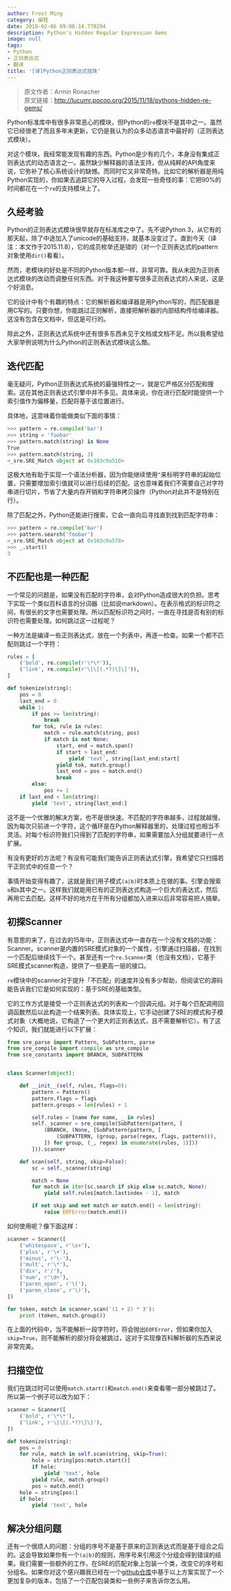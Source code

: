 ```yaml
---
author: Frost Ming
category: 编程
date: 2018-02-06 09:08:14.770294
description: Python's Hidden Regular Expression Gems
image: null
tags:
- Python
- 正则表达式
- 翻译
title: '[译]Python正则表达式拾珠'
---
```


> 原文作者：Armin Ronacher<br>
> 原文链接：http://lucumr.pocoo.org/2015/11/18/pythons-hidden-re-gems/

Python标准库中有很多非常恶心的模块，但Python的`re`模块不是其中之一。虽然它已经很老了而且多年未更新，它仍是我认为的众多动态语言中最好的（正则表达式模块）。

对这个模块，我经常能发现有趣的东西。Python是少有的几个，本身没有集成正则表达式的动态语言之一。虽然缺少解释器的语法支持，但从纯粹的API角度来说，它弥补了核心系统设计的缺憾。而同时它又非常奇特。比如它的解析器是用纯Python实现的，你如果去追踪它的导入过程，会发现一些奇怪的事：它把90%的时间都花在一个`re`的支持模块上了。

## 久经考验

Python的正则表达式模块很早就存在标准库之中了。先不说Python 3，从它有的那天起，除了中途加入了unicode的基础支持，就基本没变过了。直到今天（译注：本文作于2015.11.8），它的成员枚举还是错的（对一个正则表达式的pattern对象使用`dir()`看看）。

然而，老模块的好处是不同的Python版本都一样，非常可靠。我从未因为正则表达式模块的改动而调整任何东西。对于我这种要写很多正则表达式的人来说，这是个好消息。

它的设计中有个有趣的特点：它的解析器和编译器是用Python写的，而匹配器是用C写的。只要你想，你能跳过正则解析，直接把解析器的内部结构传给编译器。这没有包含在文档中，但这是可行的。

除此之外，正则表达式系统中还有很多东西未见于文档或文档不足。所以我希望给大家举例说明为什么Python的正则表达式模块这么酷。

## 迭代匹配

毫无疑问，Python正则表达式系统的最强特性之一，就是它严格区分匹配和搜索。这在其他正则表达式引擎中并不多见。具体来说，你在进行匹配时能提供一个索引值作为偏移量，匹配将基于该位置进行。

具体地，这意味着你能做类似下面的事情：
```python
>>> pattern = re.compile('bar')
>>> string = 'foobar'
>>> pattern.match(string) is None
True
>>> pattern.match(string, 3)
<_sre.SRE_Match object at 0x103c9a510>
```

这极大地有助于实现一个语法分析器，因为你能继续使用`^`来标明字符串的起始位置，只需要增加索引值就可以进行后续的匹配。这也意味着我们不需要自己对字符串进行切片，节省了大量内存开销和字符串拷贝操作（Python对此并不是特别在行）。

除了匹配之外，Python还能进行搜索，它会一直向后寻找直到找到匹配字符串：
```python
>>> pattern = re.compile('bar')
>>> pattern.search('foobar')
<_sre.SRE_Match object at 0x103c9a578>
>>> _.start()
3
```

## 不匹配也是一种匹配

一个常见的问题是，如果没有匹配的字符串，会对Python造成很大的负担。思考下实现一个类似百科语言的分词器（比如说markdown）。在表示格式的标识符之间，有很长的文字也需要处理。所以匹配标识符之间时，一直在寻找是否有别的标识符也需要处理。如何跳过这一过程呢？

一种方法是编译一些正则表达式，放在一个列表中，再逐一检查。如果一个都不匹配则跳过一个字符：
```python
rules = [
    ('bold', re.compile(r'\*\*')),
    ('link', re.compile(r'\[\[(.*?)\]\]')),
]

def tokenize(string):
    pos = 0
    last_end = 0
    while 1:
        if pos >= len(string):
            break
        for tok, rule in rules:
            match = rule.match(string, pos)
            if match is not None:
                start, end = match.span()
                if start > last_end:
                    yield 'text', string[last_end:start]
                yield tok, match.group()
                last_end = pos = match.end()
                break
        else:
            pos += 1
    if last_end < len(string):
        yield 'text', string[last_end:]
```

这不是一个优雅的解决方案，也不是很快速。不匹配的字符串越多，过程就越慢，因为每次只前进一个字符，这个循环是在Python解释器里的，处理过程也相当不灵活。对每个标识符我们只得到了匹配的字符串，如果需要加入分组就要进行一点扩展。

有没有更好的方法呢？有没有可能我们能告诉正则表达式引擎，我希望它只扫描若干正则式中的任意一个？

事情开始变得有趣了，这就是我们用子模式`(a|b)`时本质上在做的事。引擎会搜索`a`和`b`其中之一。这样我们就能用已有的正则表达式构造一个巨大的表达式，然后再用它去匹配。这样不好的地方在于所有分组都加入进来以后非常容易把人搞晕。

## 初探Scanner

有意思的来了，在过去的15年中，正则表达式中一直存在一个没有文档的功能：Scanner。scanner是内置的SRE模式对象的一个属性，引擎通过扫描器，在找到一个匹配后继续找下一个。甚至还有一个`re.Scanner`类（也没有文档），它基于SRE模式scanner构造，提供了一些更高一层的接口。

`re`模块中的scanner对于提升「不匹配」的速度并没有多少帮助，但阅读它的源码能告诉我们它是如何实现的：基于SRE的基础类型。

它的工作方式是接受一个正则表达式的列表和一个回调元组。对于每个匹配调用回调函数然后以此构造一个结果列表。具体实现上，它手动创建了SRE的模式和子模式对象（大概地说，它构造了一个更大的正则表达式，且不需要解析它）。有了这个知识，我们就能进行以下扩展：
```python
from sre_parse import Pattern, SubPattern, parse
from sre_compile import compile as sre_compile
from sre_constants import BRANCH, SUBPATTERN


class Scanner(object):

    def __init__(self, rules, flags=0):
        pattern = Pattern()
        pattern.flags = flags
        pattern.groups = len(rules) + 1

        self.rules = [name for name, _ in rules]
        self._scanner = sre_compile(SubPattern(pattern, [
            (BRANCH, (None, [SubPattern(pattern, [
                (SUBPATTERN, (group, parse(regex, flags, pattern))),
            ]) for group, (_, regex) in enumerate(rules, 1)]))
        ])).scanner

    def scan(self, string, skip=False):
        sc = self._scanner(string)

        match = None
        for match in iter(sc.search if skip else sc.match, None):
            yield self.rules[match.lastindex - 1], match

        if not skip and not match or match.end() < len(string):
            raise EOFError(match.end())
```
如何使用呢？像下面这样：
```python
scanner = Scanner([
    ('whitespace', r'\s+'),
    ('plus', r'\+'),
    ('minus', r'\-'),
    ('mult', r'\*'),
    ('div', r'/'),
    ('num', r'\d+'),
    ('paren_open', r'\('),
    ('paren_close', r'\)'),
])

for token, match in scanner.scan('(1 + 2) * 3'):
    print (token, match.group())
```

在上面的代码中，当不能解析一段字符时，将会抛出`EOFError`，但如果你加入`skip=True`，则不能解析的部分将会被跳过，这对于实现像百科解析器的东西来说非常完美。

## 扫描空位

我们在跳过时可以使用`match.start()`和`match.end()`来查看哪一部分被跳过了。所以第一个例子可以改为如下：
```python
scanner = Scanner([
    ('bold', r'\*\*'),
    ('link', r'\[\[(.*?)\]\]'),
])

def tokenize(string):
    pos = 0
    for rule, match in self.scan(string, skip=True):
        hole = string[pos:match.start()]
        if hole:
            yield 'text', hole
        yield rule, match.group()
        pos = match.end()
    hole = string[pos:]
    if hole:
        yield 'text', hole
```

## 解决分组问题

还有一个很烦人的问题：分组的序号不是基于原来的正则表达式而是基于组合之后的。这会导致如果你有一个`(a|b)`的规则，用序号来引用这个分组会得到错误的结果。我们需要一些额外的工作，在SRE的匹配对象上包装一个类，改变它的序号和分组名。如果你对这个感兴趣我已经在一个[github仓库](https://github.com/mitsuhiko/python-regex-scanner)中基于以上方案实现了一个更加复杂的版本，包括了一个匹配包装类和一些例子来告诉你怎么用。